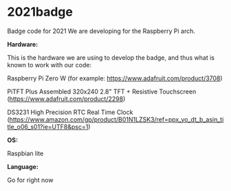 # 2021badge
Badge code for 2021
We are developing for the Raspberry Pi arch.


**Hardware:**


This is the hardware we are using to develop the badge, and thus what is known to work with our code:

Raspberry Pi Zero W (for example: https://www.adafruit.com/product/3708)

PiTFT Plus Assembled 320x240 2.8" TFT + Resistive Touchscreen (https://www.adafruit.com/product/2298)

DS3231 High Precision RTC Real Time Clock (https://www.amazon.com/gp/product/B01N1LZSK3/ref=ppx_yo_dt_b_asin_title_o06_s01?ie=UTF8&psc=1)

**OS:**

Raspbian lite

**Language:**

Go for right now
